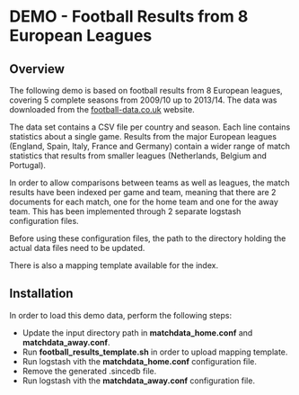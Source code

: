 # DEMO - Football Results from 8 European Leagues

## Overview

The following demo is based on football results from 8 European leagues, covering 5 complete seasons from 2009/10 up to 2013/14. The data was downloaded from the [football-data.co.uk](http://football-data.co.uk/index.php) website.

The data set contains a CSV file per country and season. Each line contains statistics about a single game. Results from the major European leagues (England, Spain, Italy, France and Germany) contain a wider range of match statistics that results from smaller leagues (Netherlands, Belgium and Portugal).

In order to allow comparisons between teams as well as leagues, the match results have been indexed per game and team, meaning that there are 2 documents for each match, one for the home team and one for the away team. This has been implemented through 2 separate logstash configuration files.

Before using these configuration files, the path to the directory holding the actual data files need to be updated.

There is also a mapping template available for the index.

## Installation

In order to load this demo data, perform the following steps:

* Update the input directory path in **matchdata_home.conf** and **matchdata_away.conf**.
* Run **football_results_template.sh** in order to upload mapping template.
* Run logstash vith the **matchdata_home.conf** configuration file.
* Remove the generated .sincedb file.
* Run logstash vith the **matchdata_away.conf** configuration file.



